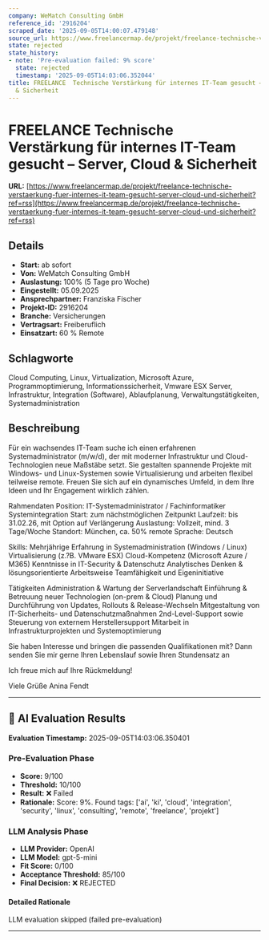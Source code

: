 ```yaml
---
company: WeMatch Consulting GmbH
reference_id: '2916204'
scraped_date: '2025-09-05T14:00:07.479148'
source_url: https://www.freelancermap.de/projekt/freelance-technische-verstaerkung-fuer-internes-it-team-gesucht-server-cloud-und-sicherheit?ref=rss
state: rejected
state_history:
- note: 'Pre-evaluation failed: 9% score'
  state: rejected
  timestamp: '2025-09-05T14:03:06.352044'
title: FREELANCE  Technische Verstärkung für internes IT-Team gesucht – Server, Cloud
  & Sicherheit
---
```



# FREELANCE  Technische Verstärkung für internes IT-Team gesucht – Server, Cloud & Sicherheit
**URL:** [https://www.freelancermap.de/projekt/freelance-technische-verstaerkung-fuer-internes-it-team-gesucht-server-cloud-und-sicherheit?ref=rss](https://www.freelancermap.de/projekt/freelance-technische-verstaerkung-fuer-internes-it-team-gesucht-server-cloud-und-sicherheit?ref=rss)
## Details
- **Start:** ab sofort
- **Von:** WeMatch Consulting GmbH
- **Auslastung:** 100% (5 Tage pro Woche)
- **Eingestellt:** 05.09.2025
- **Ansprechpartner:** Franziska Fischer
- **Projekt-ID:** 2916204
- **Branche:** Versicherungen
- **Vertragsart:** Freiberuflich
- **Einsatzart:** 60
                                                % Remote

## Schlagworte
Cloud Computing, Linux, Virtualization, Microsoft Azure, Programmoptimierung, Informationssicherheit, Vmware ESX Server, Infrastruktur, Integration (Software), Ablaufplanung, Verwaltungstätigkeiten, Systemadministration

## Beschreibung
Für ein wachsendes IT-Team suche ich einen erfahrenen Systemadministrator (m/w/d), der mit moderner Infrastruktur und Cloud-Technologien neue Maßstäbe setzt. Sie gestalten spannende Projekte mit Windows- und Linux-Systemen sowie Virtualisierung und arbeiten flexibel teilweise remote. Freuen Sie sich auf ein dynamisches Umfeld, in dem Ihre Ideen und Ihr Engagement wirklich zählen.

Rahmendaten
Position: IT-Systemadministrator / Fachinformatiker Systemintegration
Start: zum nächstmöglichen Zeitpunkt
Laufzeit: bis 31.02.26, mit Option auf Verlängerung
Auslastung: Vollzeit, mind. 3 Tage/Woche
Standort: München, ca. 50% remote
Sprache: Deutsch

Skills:
Mehrjährige Erfahrung in Systemadministration (Windows / Linux)
Virtualisierung (z.?B. VMware ESX)
Cloud-Kompetenz (Microsoft Azure / M365)
Kenntnisse in IT-Security & Datenschutz
Analytisches Denken & lösungsorientierte Arbeitsweise
Teamfähigkeit und Eigeninitiative

Tätigkeiten
Administration & Wartung der Serverlandschaft
Einführung & Betreuung neuer Technologien (on-prem & Cloud)
Planung und Durchführung von Updates, Rollouts & Release-Wechseln
Mitgestaltung von IT-Sicherheits- und Datenschutzmaßnahmen
2nd-Level-Support sowie Steuerung von externem Herstellersupport
Mitarbeit in Infrastrukturprojekten und Systemoptimierung

Sie haben Interesse und bringen die passenden Qualifikationen mit?
Dann senden Sie mir gerne Ihren Lebenslauf sowie Ihren Stundensatz an

Ich freue mich auf Ihre Rückmeldung!

Viele Grüße
Anina Fendt

---

## 🤖 AI Evaluation Results

**Evaluation Timestamp:** 2025-09-05T14:03:06.350401

### Pre-Evaluation Phase
- **Score:** 9/100
- **Threshold:** 10/100
- **Result:** ❌ Failed
- **Rationale:** Score: 9%. Found tags: ['ai', 'ki', 'cloud', 'integration', 'security', 'linux', 'consulting', 'remote', 'freelance', 'projekt']

### LLM Analysis Phase
- **LLM Provider:** OpenAI
- **LLM Model:** gpt-5-mini
- **Fit Score:** 0/100
- **Acceptance Threshold:** 85/100
- **Final Decision:** ❌ REJECTED

#### Detailed Rationale
LLM evaluation skipped (failed pre-evaluation)

---
